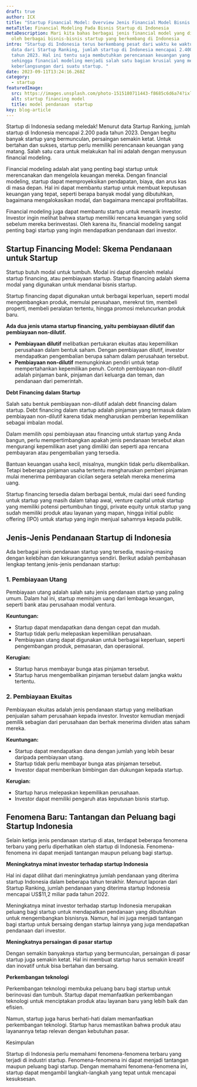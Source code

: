 ```yaml
---
draft: true
author: ICX
title: "Startup Financial Model: Overview Jenis Financial Model Bisnis Startup"
metaTitle: Financial Modeling Pada Bisnis Startup di Indonesia
metaDescription: Mari kita bahas berbagai jenis financial model yang digunakan
  oleh berbagai bisnis-bisnis startup yang berkembang di Indonesia
intro: "Startup di Indonesia terus berkembang pesat dari waktu ke waktu. Menurut
  data dari Startup Ranking, jumlah startup di Indonesia mencapai 2.400 pada
  tahun 2023. Hal ini tentu saja membutuhkan perencanaan keuangan yang matang,
  sehingga financial modeling menjadi salah satu bagian krusial yang menentukan
  keberlangsungan dari suatu startup. "
date: 2023-09-11T13:24:16.268Z
category:
  - startup
featuredImage:
  src: https://images.unsplash.com/photo-1515180711443-f8685c6d6a74?ixlib=rb-4.0.3&ixid=M3wxMjA3fDB8MHxwaG90by1wYWdlfHx8fGVufDB8fHx8fA%3D%3D&auto=format&fit=crop&w=870&q=80
  alt: startup financing model
  title: model pendanaan  startup
key: blog-article
---
```

Startup di Indonesia sedang meledak! Menurut data Startup Ranking, jumlah startup di Indonesia mencapai 2.200 pada tahun 2023. Dengan begitu banyak startup yang bermunculan, persaingan semakin ketat. Untuk bertahan dan sukses, startup perlu memiliki perencanaan keuangan yang matang. Salah satu cara untuk melakukan hal ini adalah dengan menyusun financial modeling.

Financial modeling adalah alat yang penting bagi startup untuk merencanakan dan mengelola keuangan mereka. Dengan financial modeling, startup dapat memproyeksikan pendapatan, biaya, dan arus kas di masa depan. Hal ini dapat membantu startup untuk membuat keputusan keuangan yang tepat, seperti berapa banyak modal yang dibutuhkan, bagaimana mengalokasikan modal, dan bagaimana mencapai profitabilitas.

Financial modeling juga dapat membantu startup untuk menarik investor. Investor ingin melihat bahwa startup memiliki rencana keuangan yang solid sebelum mereka berinvestasi. Oleh karena itu, financial modeling sangat penting bagi startup yang ingin mendapatkan pendanaan dari investor.

## Startup Financing Model: Skema Pendanaan untuk Startup

Startup butuh modal untuk tumbuh. Modal ini dapat diperoleh melalui startup financing, atau pembiayaan startup. Startup financing adalah skema modal yang digunakan untuk mendanai bisnis startup.

Startup financing dapat digunakan untuk berbagai keperluan, seperti modal mengembangkan produk, memulai perusahaan, merekrut tim, membeli properti, membeli peralatan tertentu, hingga promosi meluncurkan produk baru.

**Ada dua jenis utama startup financing, yaitu pembiayaan dilutif dan pembiayaan non-dilutif.**

* **Pembiayaan dilutif** melibatkan pertukaran ekuitas atau kepemilikan perusahaan dalam bentuk saham. Dengan pembiayaan dilutif, investor mendapatkan pengembalian berupa saham dalam perusahaan tersebut.
* **Pembiayaan non-dilutif** memungkinkan pendiri untuk tetap mempertahankan kepemilikan penuh. Contoh pembiayaan non-dilutif adalah pinjaman bank, pinjaman dari keluarga dan teman, dan pendanaan dari pemerintah.

**Debt Financing dalam Startup**

Salah satu bentuk pembiayaan non-dilutif adalah debt financing dalam startup. Debt financing dalam startup adalah pinjaman yang termasuk dalam pembiayaan non-dilutif karena tidak mengharuskan pemberian kepemilikan sebagai imbalan modal.

Dalam memilih opsi pembiayaan atau financing untuk startup yang Anda bangun, perlu mempertimbangkan apakah jenis pendanaan tersebut akan mengurangi kepemilikan aset yang dimiliki dan seperti apa rencana pembayaran atau pengembalian yang tersedia.

Bantuan keuangan usaha kecil, misalnya, mungkin tidak perlu dikembalikan. Tetapi beberapa pinjaman usaha tertentu mengharuskan pemberi pinjaman mulai menerima pembayaran cicilan segera setelah mereka menerima uang. 

Startup financing tersedia dalam berbagai bentuk, mulai dari seed funding untuk startup yang masih dalam tahap awal, venture capital untuk startup yang memiliki potensi pertumbuhan tinggi, private equity untuk startup yang sudah memiliki produk atau layanan yang mapan, hingga initial public offering (IPO) untuk startup yang ingin menjual sahamnya kepada publik.

## Jenis-Jenis Pendanaan Startup di Indonesia

Ada berbagai jenis pendanaan startup yang tersedia, masing-masing dengan kelebihan dan kekurangannya sendiri. Berikut adalah pembahasan lengkap tentang jenis-jenis pendanaan startup:

### 1. Pembiayaan Utang

Pembiayaan utang adalah salah satu jenis pendanaan startup yang paling umum. Dalam hal ini, startup meminjam uang dari lembaga keuangan, seperti bank atau perusahaan modal ventura.

**Keuntungan:**

* Startup dapat mendapatkan dana dengan cepat dan mudah.
* Startup tidak perlu melepaskan kepemilikan perusahaan.
* Pembiayaan utang dapat digunakan untuk berbagai keperluan, seperti pengembangan produk, pemasaran, dan operasional.

**Kerugian:**

* Startup harus membayar bunga atas pinjaman tersebut.
* Startup harus mengembalikan pinjaman tersebut dalam jangka waktu tertentu.

### 2. Pembiayaan Ekuitas

Pembiayaan ekuitas adalah jenis pendanaan startup yang melibatkan penjualan saham perusahaan kepada investor. Investor kemudian menjadi pemilik sebagian dari perusahaan dan berhak menerima dividen atas saham mereka.

**Keuntungan:**

* Startup dapat mendapatkan dana dengan jumlah yang lebih besar daripada pembiayaan utang.
* Startup tidak perlu membayar bunga atas pinjaman tersebut.
* Investor dapat memberikan bimbingan dan dukungan kepada startup.

**Kerugian:**

* Startup harus melepaskan kepemilikan perusahaan.
* Investor dapat memiliki pengaruh atas keputusan bisnis startup.

## Fenomena Baru: Tantangan dan Peluang bagi Startup Indonesia

Selain ketiga jenis pendanaan startup di atas, terdapat beberapa fenomena terbaru yang perlu diperhatikan oleh startup di Indonesia. Fenomena-fenomena ini dapat menjadi tantangan maupun peluang bagi startup.

**Meningkatnya minat investor terhadap startup Indonesia**

Hal ini dapat dilihat dari meningkatnya jumlah pendanaan yang diterima startup Indonesia dalam beberapa tahun terakhir. Menurut laporan dari Startup Ranking, jumlah pendanaan yang diterima startup Indonesia mencapai US$11,2 miliar pada tahun 2022.

Meningkatnya minat investor terhadap startup Indonesia merupakan peluang bagi startup untuk mendapatkan pendanaan yang dibutuhkan untuk mengembangkan bisnisnya. Namun, hal ini juga menjadi tantangan bagi startup untuk bersaing dengan startup lainnya yang juga mendapatkan pendanaan dari investor.

**Meningkatnya persaingan di pasar startup**

Dengan semakin banyaknya startup yang bermunculan, persaingan di pasar startup juga semakin ketat. Hal ini membuat startup harus semakin kreatif dan inovatif untuk bisa bertahan dan bersaing.

**Perkembangan teknologi**

Perkembangan teknologi membuka peluang baru bagi startup untuk berinovasi dan tumbuh. Startup dapat memanfaatkan perkembangan teknologi untuk menciptakan produk atau layanan baru yang lebih baik dan efisien.

Namun, startup juga harus berhati-hati dalam memanfaatkan perkembangan teknologi. Startup harus memastikan bahwa produk atau layanannya tetap relevan dengan kebutuhan pasar.

Kesimpulan

Startup di Indonesia perlu memahami fenomena-fenomena terbaru yang terjadi di industri startup. Fenomena-fenomena ini dapat menjadi tantangan maupun peluang bagi startup. Dengan memahami fenomena-fenomena ini, startup dapat mengambil langkah-langkah yang tepat untuk mencapai kesuksesan.